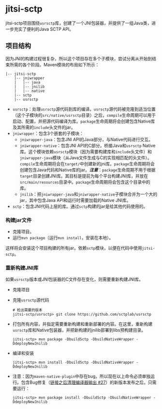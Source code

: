 # jitsi-sctp

jitsi-sctp项目围绕`usrsctp`库，创建了一个JNI包装器，并提供了一组Java类，进一步充实了便利的Java SCTP API。

## 项目结构

因为JNI的构建过程很复杂，所以这个项目存在多个子模块，尝试分离从开始到结束所需的各个阶段。Maven模块的布局如下所示：

```
|-- jitsi-sctp
    |-- jniwrapper
    |   |-- java
    |   |-- jnilib
    |   |-- native
    |-- sctp
    |-- usrsctp
```

+ `usrsctp`：处理`usrsctp`源代码到库的编译。`usrsctp`源代码被克隆到适当位置（这个子模块的`src/native/usrsctp`目录）之后，`compile`生命周期可以用于启动、配置，并把源代码编译为库。`package`生命周期将会创建包含Native库及其所需的`include`头文件的jar。
+ `jniwrapper`：包含3个嵌套的子模块：
  + `jniwrapper-java`：包含JNI API的Java部分，与Native代码进行交互。
  + `jniwrapper-native`：包含JNI API的C部分，桥接Java和`usrsctp` Native库。这个模块依赖`usrsctp`模块（因为需要构建库和`include`头文件）和`jniwrapper-java`模块（从Java文件生成与C的实现相匹配的头文件）。`compile`生命周期将会在`target/`中创建新的jni库。`package`生命周期将会创建包含Java代码和Native库的jar。***注意***：`package`生命周期不用于根据`target`目录创建JNI库。其目标是提前为每个平台构建JNI库，并放在`src/main/resources`目录中。`package`生命周期将会包含这个目录中的库。
  + `jnilib`：把`jniwrapper-java`和`jniwrapper-native`子模块合并为一个大的jar，其中包含Java API和运行时需要加载的Native JNI库。
+ `sctp`：包含JNI代码上层的库。通过`sctp`构建的jar是给其他代码使用的。

### 构建jar文件

+ 克隆项目。
+ 运行`mvn package`（运行`mvn install`，安装在本地）。

这样将会安装这个项目构建的所有jar。依赖`sctp`模块，以便在代码中使用`jitsi-sctp`。

### 重新构建JNI库

如果`usrsctp`版本或JNI包装器的C文件存在变化，则需要重新构建JNI库。

+ 克隆项目

+ 克隆`usrsctp`源代码

  ```
  # 检出需要的版本
  jitsi-sctp/usrsctp> git clone https://github.com/sctplab/usrsctp
  ```

+ 打包所有内容，并指定需要重新构建和重新部署的内容。在这里，重新构建`usrsctp`库和Native包装器，并把新构建的jnilib部署到libs预构建目录。

  ```
  jitsi-sctp> mvn package -DbuildSctp -DbuildNativeWrapper -DdeployNewJnilib
  ```

+ 编译和安装

  ```
  jitsi-sctp> mvn install -DbuildSctp -DbuildNativeWrapper -DdeployNewJnilib
  ```

+ 注意：因为`maven-native-plugin`中存在bug，所以现在以上命令必须单独运行。包含Bug修复（[链接之后清理编译器输出 #27](https://github.com/mojohaus/maven-native/pull/27)）的新版本发布之后，只需要运行：

  ```
  jitsi-sctp> mvn package install -DbuildSctp -DbuildNativeWrapper -DdeployNewJnilib
  ```
